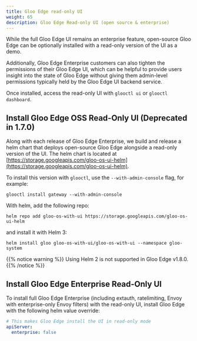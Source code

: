 ```yaml
---
title: Gloo Edge read-only UI
weight: 65
description: Gloo Edge Read-only UI (open source & enterprise)
---
```



While the full Gloo Edge UI remains an enterprise feature, open-source Gloo Edge can be optionally installed with a read-only
version of the UI as a demo.

Additionally, Gloo Edge Enterprise customers can also tighten the permissions of their Gloo Edge UI, which can be helpful to
provide users insight into the state of Gloo Edge without giving them admin-level permissions typically held by the Gloo Edge UI
backend service.

Once installed, access the read-only UI with `glooctl ui` or `glooctl dashboard`.

## Install Gloo Edge OSS Read-Only UI (Deprecated in 1.7.0)

Along with each release of Gloo Edge Enterprise, we build and release a helm chart that deploys open-source Gloo Edge alongside
a read-only version of the UI. The helm chart is located at [https://storage.googleapis.com/gloo-os-ui-helm](https://storage.googleapis.com/gloo-os-ui-helm).

To install this version with `glooctl`, use the `--with-admin-console` flag, for example:

```shell script
glooctl install gateway --with-admin-console
```

With helm, add the following repo:
```shell script
helm repo add gloo-os-with-ui https://storage.googleapis.com/gloo-os-ui-helm
```

and install it with Helm 3:

```shell script
helm install gloo gloo-os-with-ui/gloo-os-with-ui --namespace gloo-system
```

{{% notice warning %}}
Using Helm 2 is not supported in Gloo Edge v1.8.0.
{{% /notice %}}

## Install Gloo Edge Enterprise Read-Only UI

To install full Gloo Edge Enterprise (including extauth, ratelimiting, Envoy with enterprise-only Envoy filters) with the
read-only UI, install Gloo Edge with the following helm value override:

```yaml
# This makes Gloo Edge install the UI in read-only mode
apiServer:
  enterprise: false
```